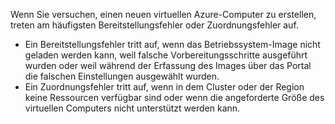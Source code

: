 Wenn Sie versuchen, einen neuen virtuellen Azure-Computer zu erstellen, treten am häufigsten Bereitstellungsfehler oder Zuordnungsfehler auf.

- Ein Bereitstellungsfehler tritt auf, wenn das Betriebssystem-Image nicht geladen werden kann, weil falsche Vorbereitungsschritte ausgeführt wurden oder weil während der Erfassung des Images über das Portal die falschen Einstellungen ausgewählt wurden.
- Ein Zuordnungsfehler tritt auf, wenn in dem Cluster oder der Region keine Ressourcen verfügbar sind oder wenn die angeforderte Größe des virtuellen Computers nicht unterstützt werden kann.
